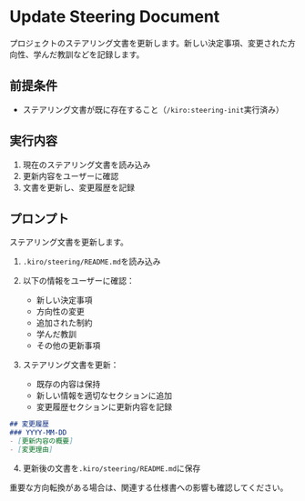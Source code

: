 # Update Steering Document

プロジェクトのステアリング文書を更新します。新しい決定事項、変更された方向性、学んだ教訓などを記録します。

## 前提条件
- ステアリング文書が既に存在すること（`/kiro:steering-init`実行済み）

## 実行内容

1. 現在のステアリング文書を読み込み
2. 更新内容をユーザーに確認
3. 文書を更新し、変更履歴を記録

## プロンプト

ステアリング文書を更新します。

1. `.kiro/steering/README.md`を読み込み
2. 以下の情報をユーザーに確認：
   - 新しい決定事項
   - 方向性の変更
   - 追加された制約
   - 学んだ教訓
   - その他の更新事項

3. ステアリング文書を更新：
   - 既存の内容は保持
   - 新しい情報を適切なセクションに追加
   - 変更履歴セクションに更新内容を記録

```markdown
## 変更履歴
### YYYY-MM-DD
- [更新内容の概要]
- [変更理由]
```

4. 更新後の文書を`.kiro/steering/README.md`に保存

重要な方向転換がある場合は、関連する仕様書への影響も確認してください。